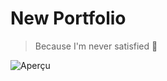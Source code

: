 # New Portfolio
> Because I'm never satisfied 🧠

![Aperçu](https://image.noelshack.com/fichiers/2018/04/3/1516799632-apercu.png)

